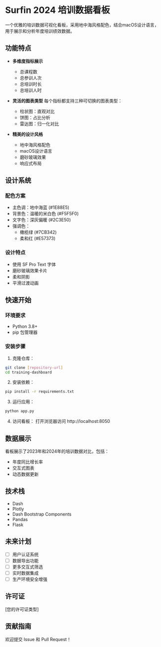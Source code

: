 # Surfin 2024 培训数据看板

一个优雅的培训数据可视化看板，采用地中海风格配色，结合macOS设计语言，用于展示和分析年度培训绩效数据。

## 功能特点

- **多维度指标展示**
  - 总课程数
  - 总参训人次
  - 总培训时长
  - 总培训人时

- **灵活的图表类型**
  每个指标都支持三种可切换的图表类型：
  - 柱状图：直观对比
  - 饼图：占比分析
  - 雷达图：归一化对比

- **精美的设计风格**
  - 地中海风格配色
  - macOS设计语言
  - 磨砂玻璃效果
  - 响应式布局

## 设计系统

### 配色方案
- 主色调：地中海蓝 (#1E88E5)
- 背景色：温暖的米白色 (#F5F5F0)
- 文字色：深灰偏暖 (#2C3E50)
- 强调色：
  - 橄榄绿 (#7CB342)
  - 柔和红 (#E57373)

### 设计特点
- 使用 SF Pro Text 字体
- 磨砂玻璃效果卡片
- 柔和阴影
- 平滑过渡动画

## 快速开始

### 环境要求
- Python 3.8+
- pip 包管理器

### 安装步骤

1. 克隆仓库：
```bash
git clone [repository-url]
cd training-dashboard
```

2. 安装依赖：
```bash
pip install -r requirements.txt
```

3. 运行应用：
```bash
python app.py
```

4. 访问看板：
打开浏览器访问 http://localhost:8050

## 数据展示

看板展示了2023年和2024年的培训数据对比，包括：
- 年度同比增长率
- 交互式图表
- 动态数据更新

## 技术栈

- Dash
- Plotly
- Dash Bootstrap Components
- Pandas
- Flask

## 未来计划

- [ ] 用户认证系统
- [ ] 数据导出功能
- [ ] 更多交互式筛选
- [ ] 实时数据集成
- [ ] 生产环境安全增强

## 许可证

[您的许可证类型]

## 贡献指南

欢迎提交 Issue 和 Pull Request！
